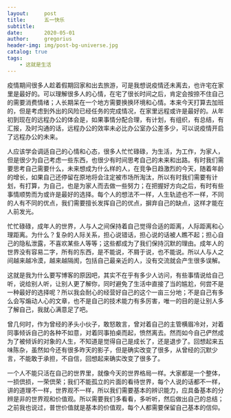 ```yaml
---
layout:     post
title:      五一快乐
subtitle:   
date:       2020-05-01
author:     gregorius
header-img: img/post-bg-universe.jpg
catalog: true
tags:
    - 这就是生活
---
```


疫情期间很多人趁着假期回家和出去旅游，可是我想说疫情还未离去，也许宅在家里是最好的。可以理解很多人的心情，在宅了很长时间之后，肯定会按捺不住自己的需要消费情绪；人长期呆在一个地方需要换换环境和心情。本来今天打算去加班的，但是考虑到外出的风险已经任务的完成情况，在家里远程或许是最好的。从年初到现在的远程办公的体会是，如果事情分配合理，有计划，有组织，有总结，有汇报，及时沟通的话，远程办公的效率未必比办公室办公差多少，可以说疫情开启了远程办公的未来。
    

人应该学会调适自己的心情和心态，很多人忙忙碌碌，为生活，为工作，为家人，但是很少为自己考虑一些东西，也很少有时间思考自己的未来和出路。有时我们需要思考自己需要什么，未来想成为什么样的人，在竞争日趋激烈的今天，随着年龄的增长，如果自己还停留在原地将会注定被市场所淘汰，所以有时我们需要有计划，有打算，为自己，也是为家人而去做一些努力；在把握好方向之后，有时有些事情顺势而为或许是最好的选择。每个人的想法不一样，人生轨迹也不一样，不同的人有不同的优点，我们需要擅长发挥自己的优点，摒弃自己的缺点，这样才能在人前发光。

忙忙碌碌，成年人的世界，人与人之间保持着自己觉得合适的距离，人际距离和心理距离。为什么？复杂的人际关系，担心说错话，担心说的话被人瞧不起；担心自己的隐私泄露，不喜欢某些人等等；这些都成为了我们保持沉默的理由。成年人的世界没有容易二字，所有的东西，是不能说，不屑于说，也不能说。所以人与人之间越来越冷漠，越来越隔阂，包括自己最亲近的人，没有交流就会产生很多误解。

这就是我为什么要写博客的原因吧，其实不在乎有多少人访问，有些事情说给自己听，说给别人听，让别人更了解你，同时避免了生活中直接了当的尴尬，何尝不是一种最好的选择呢？所以我会耐心的经营好自己的这个一亩三分地；不是自己有多么会写煽动人心的文章，也不是自己的技术能力有多厉害，唯一的目的是让别人多了解自己，我就心满意足了吧。

曾几何时，作为曾经的矛头小伙子，敢怒敢言，曾对着自己的主管横眉冷对，对着同事倾诉自己的各种不如意，对着同事拍桌而起，愤然离去。然而如今自己俨然成为了被倾诉的对象的人生，不知道是觉得自己是成长了，还是退步了。回想起来五味陈杂，虽然如今还有很多昨天的影子，但是确实改变了很多，从曾经的沉默少言，不能敢于承担，不自信，回想起来确实改变了很多了。

 一个人不能只活在自己的世界里，就像今天的世界格局一样。大家都是一个整体，一损倶损，一荣倶荣；我们不能孤立的片面的看待世界，每个人说的话都不一样，讲的道理不一样，世界观不一样，所以我们需要基本的辨识能力，应具备基本的分辨是非的世界观和价值观。所以需要我们多看看，多听听，然后做出自己的总结；之前我也说过，普世价值就是基本的价值观，每个人都需要保留自己基本的信仰。